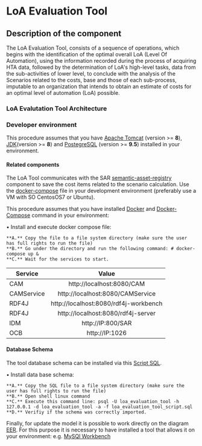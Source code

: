 # LoA Evaluation Tool

## Description of the component

The LoA Evaluation Tool, consists of a sequence of operations, which begins with the identification of the optimal overall LoA (Level Of Automation), using the information recorded during the process of acquiring HTA data, followed by the determination of LoA's high-level tasks, data from the sub-activities of lower level, to conclude with the analysis of the Scenarios related to the costs, base and those of each sub-process, imputable to an organization that intends to obtain an estimate of costs for an optimal level of automation (LoA) possible.

### LoA Evalutation Tool Architecture

### Developer environment

This procedure assumes that you have [Apache Tomcat](https://tomcat.apache.org/download-80.cgi) (version >= **8**), 
[JDK](http://www.oracle.com/technetwork/java/javase/downloads)(version >= **8**) and [PostegreSQL](https://www.postgresql.org/download/) (version >= **9.5**) installed in your environment.

#### Related components

The LoA Tool communicates with the SAR [semantic-asset-registry](https://github.com/is3labengrd/semantic-asset-registry) component to save the cost items related to the scenario calculation. 
Use the [docker-compose](https://github.com/is3labengrd/loa-evaluation-tool/blob/master/docker-compose.yml) file in your development environment (preferably use a VM with SO CentosOS7 or Ubuntu).

This procedure assumes that you have installed [Docker](https://docs.docker.com/install/) and [Docker-Compose](https://docs.docker.com/compose/install/) command in your environment:

• Install and execute docker compose file:

	**A.** Copy the file to a file system directory (make sure the user has full rights to run the file)
 	**B.** Go under the directory and run the following command: # docker-compose up &
 	**C.** Wait for the services to start. 
 
| Service       | Value                                         | 
| ------------- |:---------------------------------------------:| 
| CAM		         | http://localhost:8080/CAM 		 	                |
| CAMService    | http://localhost:8080/CAMService 	            |
| RDF4J		       | http://localhost:8080/rdf4j-workbench         |
| RDF4J		       | http://localhost:8080/rdf4j-server            |
| IDM           | http://IP:800/SAR		                           | 
| OCB  			      | http://IP:1026 							                        |


#### Database Schema

The tool database schema can be installed via this [Script SQL](https://github.com/is3labengrd/loa-evaluation-tool/blob/master/loa_evaluation_tool_script.sql). 

• Install data base schema:

	**A.** Copy the SQL file to a file system directory (make sure the user has full rights to run the file)
	**B.** Open shell linux command
	**C.** Execute this command line: psql -U loa_evaluation_tool -h 127.0.0.1 -d loa_evaluation_tool -a -f loa_evaluation_tool_script.sql
	**D.** Verifiy if the schema was correctly imported.

Finally, for update the model it is possible to work directly on the diagram [EER](https://github.com/is3labengrd/loa-evaluation-tool/blob/master/ACE%20Web%20Tool%20Data%20Model.mwb). For this purpose it is necessary to have installed a tool that allows it on your environment: e.g. [MySQl Workbench](https://dev.mysql.com/downloads/workbench/)
